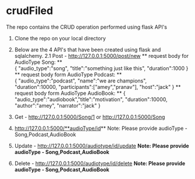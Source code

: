 # crudFiled
The repo contains the CRUD operation performed using flask API's
1. Clone the repo on your local directory
2. Below are the 4 API's that have been created using flask and sqlalchemy.
2.1 Post - http://127.0.0.1:5000/post/new 
**  request body for AudioType Song:
**  
{
  "audio_type":"song",
  "title":"something just like this",
  "duration":1000
  }
**  request body form AudioType Podcast:
**  
{
  "audio_type":"podcast",
  "name":"we are champions", 
  "duration":10000, 
  "participants":["amey","pranav"],
  "host":"jack"
  }
  **  request body form AudioType AudioBook:
** 
{
"audio_type":"audiobook","title":"motivation", 
"duration":10000,
"author":"amey",
"narrator":"jack"
}

3. Get - http://127.0.0.1:5000/Song/1 or http://127.0.0.1:5000/Song
4. http://127.0.0.1:5000/**audioType/id** Note: Please provide audioType - Song,Podcast,AudioBook
5. Update - http://127.0.0.1:5000/audiotype/id/update **Note: Please provide audioType - Song,Podcast,AudioBook**
6. Delete - http://127.0.0.1:5000/audiotype/id/delete **Note: Please provide audioType - Song,Podcast,AudioBook**

  
